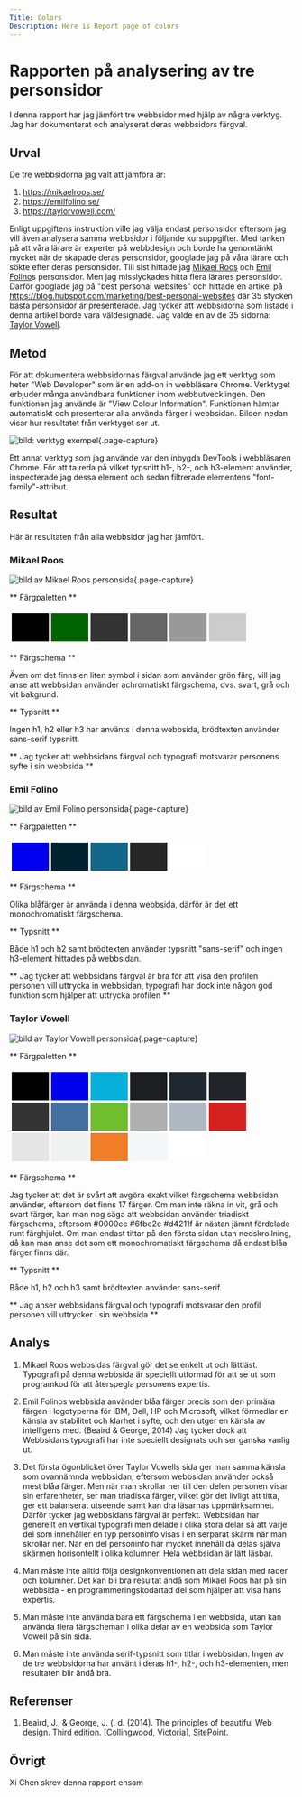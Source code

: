 ```yaml
---
Title: Colors
Description: Here is Report page of colors
---
```


Rapporten på analysering av tre personsidor
=======================

I denna rapport har jag jämfört tre webbsidor med hjälp av några verktyg. Jag har dokumenterat och analyserat deras webbsidors färgval.

Urval
-----------------------

De tre webbsidorna jag valt att jämföra är:
1. https://mikaelroos.se/
2. https://emilfolino.se/
3. https://taylorvowell.com/

Enligt uppgiftens instruktion ville jag välja endast personsidor eftersom jag vill även analysera samma webbsidor i följande kursuppgifter. Med tanken på att våra lärare är experter på webbdesign och borde ha genomtänkt mycket när de skapade deras personsidor, googlade jag på våra lärare och sökte efter deras personsidor. Till sist hittade jag [Mikael Roos](https://mikaelroos.se/) och [Emil Folino](https://emilfolino.se/)s personsidor. Men jag misslyckades hitta flera lärares personsidor. Därför googlade jag på "best personal websites" och hittade en artikel på https://blog.hubspot.com/marketing/best-personal-websites där 35 stycken bästa personsidor är presenterade. Jag tycker att webbsidorna som listade i denna artikel borde vara väldesignade. Jag valde en av de 35 sidorna: [Taylor Vowell](https://taylorvowell.com/). 

Metod
-----------------------

För att dokumentera webbsidornas färgval använde jag ett verktyg som heter "Web Developer" som är en add-on in webbläsare Chrome. Verktyget erbjuder många användbara funktioner inom webbutvecklingen. Den funktionen jag använde är "View Colour Information". Funktionen hämtar automatiskt och presenterar alla använda färger i webbsidan. Bilden nedan visar hur resultatet från verktyget ser ut.

![bild: verktyg exempel](%assets_url%/img/verktyg.png "verktyg exempel"){.page-capture}

Ett annat verktyg som jag använde var den inbygda DevTools i webbläsaren Chrome. För att ta reda på vilket typsnitt h1-, h2-, och h3-element använder, inspecterade jag dessa element och sedan filtrerade elementens "font-family"-attribut. 

Resultat
-----------------------
Här är resultaten från alla webbsidor jag har jämfört.

### Mikael Roos

![bild av Mikael Roos personsida](%assets_url%/img/mikaelroos.png "bild av Mikael Roos personsida"){.page-capture}

** Färgpaletten **
<table style="border-spacing: 4px; border-collapse: separate">
<tr>
<td style="height: 50px; width: 50px; background-color: #000">
<td style="height: 50px; width: 50px; background-color: #006400">
<td style="height: 50px; width: 50px; background-color: #333">
<td style="height: 50px; width: 50px; background-color: #666">
<td style="height: 50px; width: 50px; background-color: #999">
<td style="height: 50px; width: 50px; background-color: #ccc">
</tr>
</table>

** Färgschema **

Även om det finns en liten symbol i sidan som använder grön färg, vill jag anse att webbsidan använder achromatiskt färgschema, dvs. svart, grå och vit bakgrund.

** Typsnitt **

Ingen h1, h2 eller h3 har använts i denna webbsida, brödtexten använder sans-serif typsnitt.

**  Jag tycker att webbsidans färgval och typografi motsvarar personens syfte i sin webbsida **

### Emil Folino

![bild av Emil Folino personsida](%assets_url%/img/emilfolino.png "bild av Emil Folino personsida"){.page-capture}

** Färgpaletten **
<table style="border-spacing: 4px; border-collapse: separate">
<tr>
<td style="height: 50px; width: 50px; background-color: #00e">
<td style="height: 50px; width: 50px; background-color: #012030">
<td style="height: 50px; width: 50px; background-color: #13678a">
<td style="height: 50px; width: 50px; background-color: #262626">
<td style="height: 50px; width: 50px; background-color: #fff">
</tr>
</table>

** Färgschema **

Olika blåfärger är använda i denna webbsida, därför är det ett monochromatiskt färgschema.

** Typsnitt **

Både h1 och h2 samt brödtexten använder typsnitt "sans-serif" och ingen h3-element hittades på webbsidan.

** Jag tycker att webbsidans färgval är bra för att visa den profilen personen vill uttrycka in webbsidan, typografi har dock inte någon god funktion som hjälper att uttrycka profilen **

### Taylor Vowell

![bild av Taylor Vowell personsida](%assets_url%/img/taylorvowell.png "bild av Taylor Vowell personsida"){.page-capture}

** Färgpaletten **
<table style="border-spacing: 4px; border-collapse: separate">
<tr>
<td style="height: 50px; width: 50px; background-color: #000">
<td style="height: 50px; width: 50px; background-color: #00e">
<td style="height: 50px; width: 50px; background-color: #05b0db">
<td style="height: 50px; width: 50px; background-color: #1d1e22">
<td style="height: 50px; width: 50px; background-color: #1f2830">
<td style="height: 50px; width: 50px; background-color: #212529">
</tr>
<tr>
<td style="height: 50px; width: 50px; background-color: #333">
<td style="height: 50px; width: 50px; background-color: #436f9e">
<td style="height: 50px; width: 50px; background-color: #6fbe2e">
<td style="height: 50px; width: 50px; background-color: #afafaf">
<td style="height: 50px; width: 50px; background-color: #b0b8c1">
<td style="height: 50px; width: 50px; background-color: #d4211f">
</tr>
<tr>
<td style="height: 50px; width: 50px; background-color: #e5e5e5">
<td style="height: 50px; width: 50px; background-color: #f0f1f1">
<td style="height: 50px; width: 50px; background-color: #f17d27">
<td style="height: 50px; width: 50px; background-color: #f3f7f9">
<td style="height: 50px; width: 50px; background-color: #fff">
</tr>
</table>

** Färgschema **

Jag tycker att det är svårt att avgöra exakt vilket färgschema webbsidan använder, eftersom det finns 17 färger. Om man inte räkna in vit, grå och svart färger, kan man nog säga att webbsidan använder triadiskt färgschema, eftersom #0000ee #6fbe2e #d4211f är nästan jämnt fördelade runt färghjulet. Om man endast tittar på den första sidan utan nedskrollning, då kan man anse det som ett monochromatiskt färgschema då endast blåa färger finns där.

** Typsnitt **

Både h1, h2 och h3 samt brödtexten använder sans-serif.

** Jag anser webbsidans färgval och typografi motsvarar den profil personen vill uttrycker i sin webbsida **

Analys
-----------------------

1. Mikael Roos webbsidas färgval gör det se enkelt ut och lättläst. Typografi på denna webbsida är speciellt utformad för att se ut som programkod för att återspegla personens expertis.

2. Emil Folinos webbsida använder blåa färger precis som den primära färgen i logotyperna för IBM, Dell, HP och Microsoft, vilket förmedlar en känsla av stabilitet och klarhet i syfte, och den utger en känsla av intelligens med. (Beaird & George, 2014) Jag tycker dock att Webbsidans typografi har inte speciellt designats och ser ganska vanlig ut.

3. Det första ögonblicket över Taylor Vowells sida ger man samma känsla som ovannämnda webbsidan, eftersom webbsidan använder också mest blåa färger. Men när man skrollar ner till den delen personen visar sin erfarenheter, ser man triadiska färger, vilket gör det livligt att titta, ger ett balanserat utseende samt kan dra läsarnas uppmärksamhet. Därför tycker jag webbsidans färgval är perfekt. Webbsidan har generellt en vertikal typografi men delade i olika stora delar så att varje del som innehåller en typ personinfo visas i en serparat skärm när man skrollar ner. När en del personinfo har mycket innehåll då delas själva skärmen horisontellt i olika kolumner. Hela webbsidan är lätt läsbar.

4. Man måste inte alltid följa designkonventionen att dela sidan med rader och kolumner. Det kan bli bra resultat ändå som Mikael Roos har på sin webbsida - en programmeringskodartad del som hjälper att visa hans expertis.

5. Man måste inte använda bara ett färgschema i en webbsida, utan kan använda flera färgscheman i olika delar av en webbsida som Taylor Vowell på sin sida. 

6. Man måste inte använda serif-typsnitt som titlar i webbsidan. Ingen av de tre webbsidorna har använt i deras h1-, h2-, och h3-elementen, men resultaten blir ändå bra.

Referenser
-----------------------

1. Beaird, J., & George, J. (. d. (2014). The principles of beautiful Web design. Third edition. [Collingwood, Victoria], SitePoint.


Övrigt
-----------------------

Xi Chen skrev denna rapport ensam
